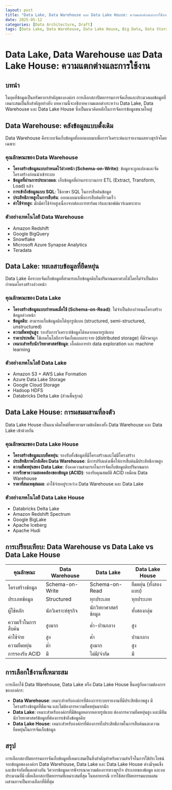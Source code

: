 ```yaml
---
layout: post
title: "Data Lake, Data Warehouse และ Data Lake House: ความแตกต่างและการใช้งาน"
date: 2025-05-12
categories: [Data Architecture, Draft]
tags: [Data Lake, Data Warehouse, Data Lake House, Big Data, Data Storage]
---
```


# Data Lake, Data Warehouse และ Data Lake House: ความแตกต่างและการใช้งาน

## บทนำ

ในยุคที่ข้อมูลเป็นทรัพยากรสำคัญขององค์กร การเลือกสถาปัตยกรรมการจัดเก็บและประมวลผลข้อมูลที่เหมาะสมเป็นสิ่งสำคัญอย่างยิ่ง บทความนี้จะอธิบายความแตกต่างระหว่าง Data Lake, Data Warehouse และ Data Lake House ซึ่งเป็นแนวคิดหลักในการจัดการข้อมูลขนาดใหญ่

## Data Warehouse: คลังข้อมูลแบบดั้งเดิม

Data Warehouse คือระบบจัดเก็บข้อมูลที่ออกแบบมาเพื่อการวิเคราะห์และรายงานผลทางธุรกิจโดยเฉพาะ

### คุณลักษณะของ Data Warehouse
- **โครงสร้างข้อมูลแบบกำหนดไว้ล่วงหน้า (Schema-on-Write)**: ข้อมูลจะถูกแปลงและจัดโครงสร้างก่อนนำเข้าระบบ
- **ข้อมูลที่ผ่านการประมวลผล**: เก็บข้อมูลที่ผ่านกระบวนการ ETL (Extract, Transform, Load) แล้ว
- **การเข้าถึงข้อมูลแบบ SQL**: ใช้ภาษา SQL ในการสืบค้นข้อมูล
- **ประสิทธิภาพสูงในการสืบค้น**: ออกแบบมาเพื่อการสืบค้นที่รวดเร็ว
- **ค่าใช้จ่ายสูง**: มักมีค่าใช้จ่ายสูงเนื่องจากต้องการฮาร์ดแวร์และซอฟต์แวร์เฉพาะทาง

### ตัวอย่างเทคโนโลยี Data Warehouse
- Amazon Redshift
- Google BigQuery
- Snowflake
- Microsoft Azure Synapse Analytics
- Teradata

## Data Lake: ทะเลสาบข้อมูลที่ยืดหยุ่น

Data Lake คือระบบจัดเก็บข้อมูลที่สามารถเก็บข้อมูลดิบในปริมาณมหาศาลได้โดยไม่จำเป็นต้องกำหนดโครงสร้างล่วงหน้า

### คุณลักษณะของ Data Lake
- **โครงสร้างข้อมูลแบบกำหนดเมื่อใช้ (Schema-on-Read)**: ไม่จำเป็นต้องกำหนดโครงสร้างข้อมูลล่วงหน้า
- **ข้อมูลดิบ**: สามารถเก็บข้อมูลดิบได้ทุกรูปแบบ (structured, semi-structured, unstructured)
- **ความยืดหยุ่นสูง**: รองรับการวิเคราะห์ข้อมูลได้หลากหลายรูปแบบ
- **ราคาประหยัด**: ใช้เทคโนโลยีการจัดเก็บแบบกระจาย (distributed storage) ที่มีราคาถูก
- **เหมาะสำหรับนักวิทยาศาสตร์ข้อมูล**: เอื้อต่อการทำ data exploration และ machine learning

### ตัวอย่างเทคโนโลยี Data Lake
- Amazon S3 + AWS Lake Formation
- Azure Data Lake Storage
- Google Cloud Storage
- Hadoop HDFS
- Databricks Delta Lake (ส่วนพื้นฐาน)

## Data Lake House: การผสมผสานที่ลงตัว

Data Lake House เป็นแนวคิดใหม่ที่พยายามรวมข้อดีของทั้ง Data Warehouse และ Data Lake เข้าด้วยกัน

### คุณลักษณะของ Data Lake House
- **โครงสร้างข้อมูลแบบยืดหยุ่น**: รองรับทั้งข้อมูลที่มีโครงสร้างและไม่มีโครงสร้าง
- **ประสิทธิภาพใกล้เคียง Data Warehouse**: มีการปรับแต่งเพื่อให้การสืบค้นมีประสิทธิภาพสูง
- **ความยืดหยุ่นของ Data Lake**: ยังคงความสามารถในการจัดเก็บข้อมูลดิบปริมาณมาก
- **การรักษาความสอดคล้องของข้อมูล (ACID)**: รองรับคุณสมบัติ ACID เหมือน Data Warehouse
- **ราคาที่สมเหตุสมผล**: ค่าใช้จ่ายอยู่ระหว่าง Data Warehouse และ Data Lake

### ตัวอย่างเทคโนโลยี Data Lake House
- Databricks Delta Lake
- Amazon Redshift Spectrum
- Google BigLake
- Apache Iceberg
- Apache Hudi

## การเปรียบเทียบ: Data Warehouse vs Data Lake vs Data Lake House

| คุณลักษณะ | Data Warehouse | Data Lake | Data Lake House |
|----------|---------------|-----------|----------------|
| โครงสร้างข้อมูล | Schema-on-Write | Schema-on-Read | ยืดหยุ่น (ทั้งสองแบบ) |
| ประเภทข้อมูล | Structured | ทุกประเภท | ทุกประเภท |
| ผู้ใช้หลัก | นักวิเคราะห์ธุรกิจ | นักวิทยาศาสตร์ข้อมูล | ทั้งสองกลุ่ม |
| ความเร็วในการสืบค้น | สูงมาก | ต่ำ-ปานกลาง | สูง |
| ค่าใช้จ่าย | สูง | ต่ำ | ปานกลาง |
| ความยืดหยุ่น | ต่ำ | สูงมาก | สูง |
| การรองรับ ACID | มี | ไม่มี/จำกัด | มี |

## การเลือกใช้งานที่เหมาะสม

การเลือกใช้ Data Warehouse, Data Lake หรือ Data Lake House ขึ้นอยู่กับความต้องการขององค์กร:

- **Data Warehouse**: เหมาะสำหรับองค์กรที่ต้องการระบบรายงานที่มีประสิทธิภาพสูง มีโครงสร้างข้อมูลที่ชัดเจน และไม่ต้องการความยืดหยุ่นมากนัก
- **Data Lake**: เหมาะสำหรับองค์กรที่มีข้อมูลหลากหลายรูปแบบ ต้องการความยืดหยุ่นสูง และมีทีมนักวิทยาศาสตร์ข้อมูลที่ต้องการเข้าถึงข้อมูลดิบ
- **Data Lake House**: เหมาะสำหรับองค์กรที่ต้องการทั้งประสิทธิภาพในการสืบค้นและความยืดหยุ่นในการจัดเก็บข้อมูล

## สรุป

การเลือกสถาปัตยกรรมการจัดเก็บข้อมูลที่เหมาะสมเป็นสิ่งสำคัญสำหรับความสำเร็จในการใช้ประโยชน์จากข้อมูลขององค์กร Data Warehouse, Data Lake และ Data Lake House ต่างมีจุดแข็งและข้อจำกัดที่แตกต่างกัน วิศวกรข้อมูลควรพิจารณาความต้องการทางธุรกิจ ประเภทของข้อมูล และงบประมาณที่มี เพื่อเลือกสถาปัตยกรรมที่เหมาะสมที่สุด ในหลายกรณี การใช้สถาปัตยกรรมแบบผสมผสานอาจเป็นทางเลือกที่ดีที่สุด
